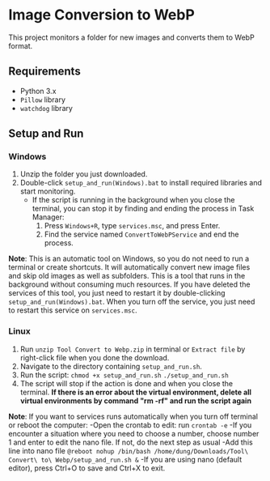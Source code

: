 # Image Conversion to WebP

This project monitors a folder for new images and converts them to WebP format.

## Requirements

- Python 3.x
- `Pillow` library
- `watchdog` library

## Setup and Run

### Windows

1. Unzip the folder you just downloaded.
2. Double-click `setup_and_run(Windows).bat` to install required libraries and start monitoring.
    - If the script is running in the background when you close the terminal, you can stop it by finding and ending the process in Task Manager:
        1. Press `Windows+R`, type `services.msc`, and press Enter.
        2. Find the service named `ConvertToWebPService` and end the process.

**Note**: This is an automatic tool on Windows, so you do not need to run a terminal or create shortcuts. It will automatically convert new image files and skip old images as well as subfolders. This is a tool that runs in the background without consuming much resources. If you have deleted the services of this tool, you just need to restart it by double-clicking `setup_and_run(Windows).bat`. When you turn off the service, you just need to restart this service on `services.msc`.

### Linux

1. Run `unzip Tool Convert to Webp.zip` in terminal or `Extract file` by right-click file when you done the download.
2. Navigate to the directory containing `setup_and_run.sh`.
3. Run the script:
    `chmod +x setup_and_run.sh`
   `./setup_and_run.sh`
4. The script will stop if the action is done and when you close the terminal.
**If there is an error about the virtual environment, delete all virtual environments by command "rm -rf" and run the script again**

**Note**: If you want to services runs automatically when you turn off terminal or reboot the computer:
    -Open the crontab to edit: run `crontab -e`
    -If you encounter a situation where you need to choose a number, choose number 1 and enter to edit the nano file. If not, do the next step as usual
    -Add this line into nano file `@reboot nohup /bin/bash /home/dung/Downloads/Tool\ Convert\ to\ Webp/setup_and_run.sh &`
    -If you are using nano (default editor), press Ctrl+O to save and Ctrl+X to exit.
